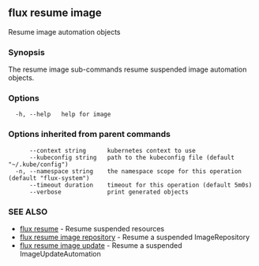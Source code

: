 ## flux resume image

Resume image automation objects

### Synopsis

The resume image sub-commands resume suspended image automation objects.

### Options

```
  -h, --help   help for image
```

### Options inherited from parent commands

```
      --context string      kubernetes context to use
      --kubeconfig string   path to the kubeconfig file (default "~/.kube/config")
  -n, --namespace string    the namespace scope for this operation (default "flux-system")
      --timeout duration    timeout for this operation (default 5m0s)
      --verbose             print generated objects
```

### SEE ALSO

* [flux resume](flux_resume.md)	 - Resume suspended resources
* [flux resume image repository](flux_resume_image_repository.md)	 - Resume a suspended ImageRepository
* [flux resume image update](flux_resume_image_update.md)	 - Resume a suspended ImageUpdateAutomation

